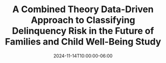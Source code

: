 ---
title: "A Combined Theory Data-Driven Approach to Classifying Delinquency Risk in the Future of Families and Child Well-Being Study"
subtitle: ""
excerpt: "Advancing Methodological Approaches to Biopsychosocial Research"
date: 2024-11-14T10:00:00-06:00
date_end: "2024-11-14T10:30:00-06:00"
featured: true
show_post_time: false
draft: false
layout: single
links:
- icon: github
  icon_pack: fab
  name: code
  url: https://github.com/nvietto/talk-ASC24
---